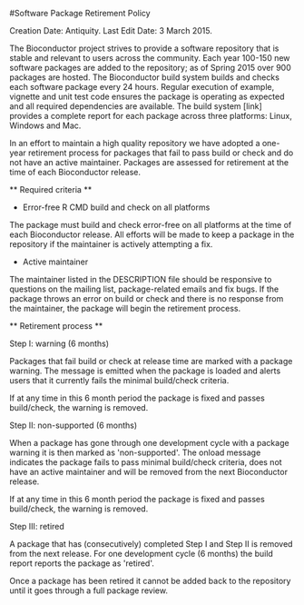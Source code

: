 #Software Package Retirement Policy

Creation Date: Antiquity.
Last Edit Date: 3 March 2015.

The Bioconductor project strives to provide a software repository that is stable
and relevant to users across the community. Each year 100-150 new software
packages are added to the repository; as of Spring 2015 over 900 packages are
hosted. The Bioconductor build system builds and checks each software package
every 24 hours. Regular execution of example, vignette and unit test code
ensures the package is operating as expected and all required dependencies are
available. The build system [link] provides a complete report for each package
across three platforms: Linux, Windows and Mac.

In an effort to maintain a high quality repository we have adopted a one-year 
retirement process for packages that fail to pass build or check and do not
have an active maintainer. Packages are assessed for retirement at the time
of each Bioconductor release.

** Required criteria **

- Error-free R CMD build and check on all platforms

The package must build and check error-free on all platforms at
the time of each Bioconductor release. All efforts will be made to keep a
package in the repository if the maintainer is actively attempting a fix.

- Active maintainer 

The maintainer listed in the DESCRIPTION file should be responsive to
questions on the mailing list, package-related emails and fix bugs.
If the package throws an error on build or check and there is no response
from the maintainer, the package will begin the retirement process.


** Retirement process **

Step I: warning (6 months)

Packages that fail build or check at release time are marked with
a package warning. The message is emitted when the package is loaded and
alerts users that it currently fails the minimal build/check criteria.

If at any time in this 6 month period the package is fixed and passes 
build/check, the warning is removed.


Step II: non-supported (6 months)

When a package has gone through one development cycle with a package warning it 
is then marked as 'non-supported'. The onload message indicates the package
fails to pass minimal build/check criteria, does not have an active 
maintainer and will be removed from the next Bioconductor release.

If at any time in this 6 month period the package is fixed and passes 
build/check, the warning is removed.


Step III: retired

A package that has (consecutively) completed Step I and Step II is 
removed from the next release. For one development cycle (6 months) the build 
report reports the package as 'retired'. 

Once a package has been retired it cannot be added back to the repository 
until it goes through a full package review. 

